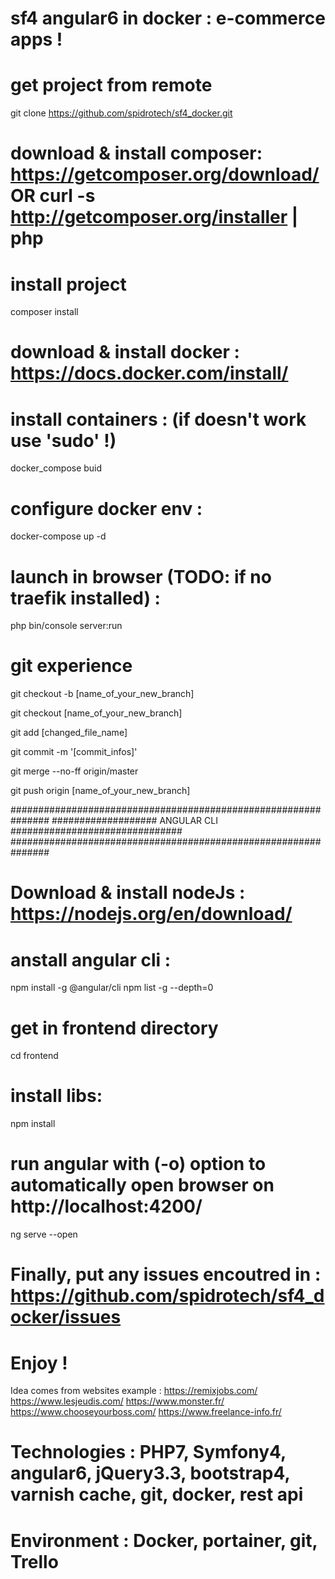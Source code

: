 # sf4 angular6 in docker : e-commerce apps !


# get project from remote
git clone https://github.com/spidrotech/sf4_docker.git

# download & install composer: https://getcomposer.org/download/ OR curl -s http://getcomposer.org/installer | php

# install project
composer install

# download & install docker : https://docs.docker.com/install/ 

# install containers : (if doesn't work use 'sudo' !)
docker_compose buid

# configure docker env : 
docker-compose up -d

# launch in browser (TODO: if no traefik installed) :
php bin/console server:run


# git experience
git checkout -b [name_of_your_new_branch]

git checkout [name_of_your_new_branch]

git add [changed_file_name]

git commit -m '[commit_infos]'

git merge --no-ff origin/master

git push origin [name_of_your_new_branch]


###############################################################
################### ANGULAR CLI	###############################
###############################################################

# Download & install nodeJs : https://nodejs.org/en/download/ 

# anstall angular cli :
npm install -g @angular/cli
npm list -g --depth=0

# get in frontend directory
cd frontend

# install libs:
npm install

# run angular with (-o) option to automatically open browser on http://localhost:4200/
ng serve --open

# Finally, put any issues encoutred in : https://github.com/spidrotech/sf4_docker/issues 

# Enjoy !


Idea comes from websites example : 
https://remixjobs.com/ 
https://www.lesjeudis.com/
https://www.monster.fr/
https://www.chooseyourboss.com/
https://www.freelance-info.fr/

# Technologies : PHP7, Symfony4, angular6, jQuery3.3, bootstrap4, varnish cache, git, docker, rest api
# Environment : Docker, portainer, git, Trello
